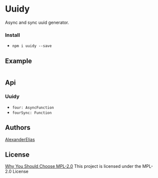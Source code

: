 
# Uuidy
Async and sync uuid generator.

### Install
- `npm i uuidy --save`

## Example
```js

```

## Api

### Uuidy
- `four: AsyncFunction`
- `fourSync: Function`

## Authors
[AlexanderElias](https://github.com/AlexanderElias)

## License
[Why You Should Choose MPL-2.0](http://veldstra.org/2016/12/09/you-should-choose-mpl2-for-your-opensource-project.html)
This project is licensed under the MPL-2.0 License
